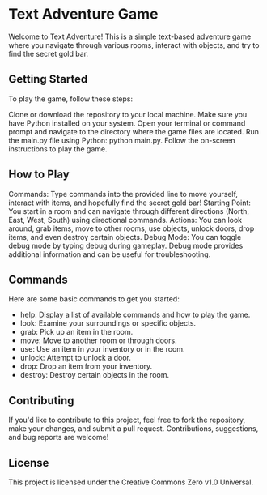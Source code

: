 # Text Adventure Game

Welcome to Text Adventure! This is a simple text-based adventure game where you navigate through various rooms, interact with objects, and try to find the secret gold bar.

## Getting Started
To play the game, follow these steps:

Clone or download the repository to your local machine.
Make sure you have Python installed on your system.
Open your terminal or command prompt and navigate to the directory where the game files are located.
Run the main.py file using Python: python main.py.
Follow the on-screen instructions to play the game.
## How to Play
Commands: Type commands into the provided line to move yourself, interact with items, and hopefully find the secret gold bar!
Starting Point: You start in a room and can navigate through different directions (North, East, West, South) using directional commands.
Actions: You can look around, grab items, move to other rooms, use objects, unlock doors, drop items, and even destroy certain objects.
Debug Mode: You can toggle debug mode by typing debug during gameplay. Debug mode provides additional information and can be useful for troubleshooting.
## Commands
Here are some basic commands to get you started:

- help: Display a list of available commands and how to play the game.
- look: Examine your surroundings or specific objects.
- grab: Pick up an item in the room.
- move: Move to another room or through doors.
- use: Use an item in your inventory or in the room.
- unlock: Attempt to unlock a door.
- drop: Drop an item from your inventory.
- destroy: Destroy certain objects in the room.


## Contributing
If you'd like to contribute to this project, feel free to fork the repository, make your changes, and submit a pull request. Contributions, suggestions, and bug reports are welcome!

## License
This project is licensed under the Creative Commons Zero v1.0 Universal.

